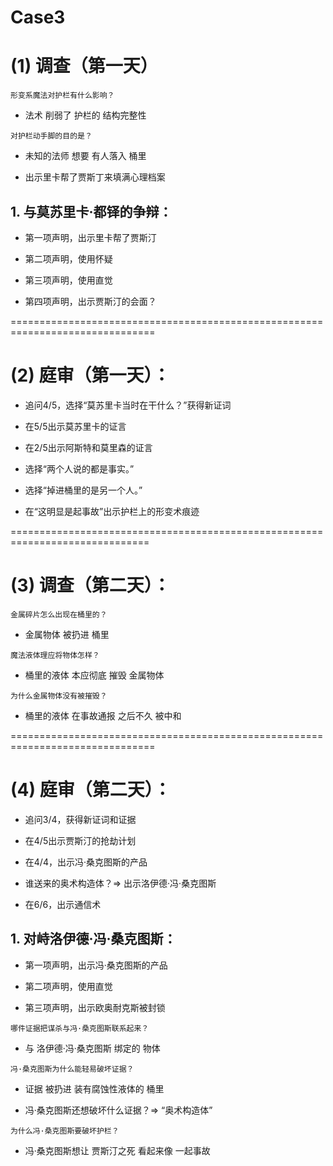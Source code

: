 # Case3
# (1) 调查（第一天）

`形变系魔法对护栏有什么影响？`

* 法术 削弱了 护栏的 结构完整性

`对护栏动手脚的目的是？`

* 未知的法师 想要 有人落入 桶里

* 出示里卡帮了贾斯丁来填满心理档案

## 1. 与莫苏里卡·都铎的争辩：

* 第一项声明，出示里卡帮了贾斯汀

* 第二项声明，使用怀疑

* 第三项声明，使用直觉

* 第四项声明，出示贾斯汀的会面？


===============================================================================
# (2) 庭审（第一天）：

* 追问4/5，选择“莫苏里卡当时在干什么？”获得新证词

* 在5/5出示莫苏里卡的证言

* 在2/5出示阿斯特和莫里森的证言

* 选择“两个人说的都是事实。”

* 选择“掉进桶里的是另一个人。”

* 在“这明显是起事故”出示护栏上的形变术痕迹


==============================================================================
# (3) 调查（第二天）：

`金属碎片怎么出现在桶里的？`

* 金属物体 被扔进 桶里

`魔法液体理应将物体怎样？`

* 桶里的液体 本应彻底 摧毁 金属物体

`为什么金属物体没有被摧毁？`

* 桶里的液体 在事故通报 之后不久 被中和


===============================================================================
# (4) 庭审（第二天）：

* 追问3/4，获得新证词和证据

* 在4/5出示贾斯汀的抢劫计划

* 在4/4，出示冯·桑克图斯的产品

* 谁送来的奥术构造体？=> 出示洛伊德·冯·桑克图斯

* 在6/6，出示通信术

## 1. 对峙洛伊德·冯·桑克图斯：

* 第一项声明，出示冯·桑克图斯的产品

* 第二项声明，使用直觉

* 第三项声明，出示欧奥耐克斯被封锁

`哪件证据把谋杀与冯·桑克图斯联系起来？`

* 与 洛伊德·冯·桑克图斯 绑定的 物体

`冯·桑克图斯为什么能轻易破坏证据？`

* 证据 被扔进 装有腐蚀性液体的 桶里

* 冯·桑克图斯还想破坏什么证据？=> “奥术构造体”

`为什么冯·桑克图斯要破坏护栏？`

* 冯·桑克图斯想让 贾斯汀之死 看起来像 一起事故

